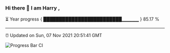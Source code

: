 ### Hi there 👋 I am Harry , 

⏳ Year progress { █████████████████████████▁▁▁▁▁ } 85.17 %

---

⏰ Updated on Sun, 07 Nov 2021 20:51:41 GMT

![Progress Bar CI](https://github.com/duykhang68/duykhang68/workflows/Progress%20Bar%20CI/badge.svg)

